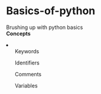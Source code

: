 # Basics-of-python
<html>
<body>
<p> 
Brushing up with python basics<br>
<b>Concepts</b>
<br>
<li>
<ul>Keywords</ul>
<ul>Identifiers</ul>
<ul>Comments</ul>
<ul>Variables</ul>
</li>
</p>
</body>
</html>
